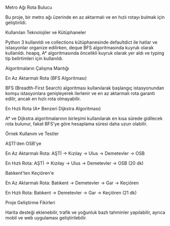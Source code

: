 Metro Ağı Rota Bulucu

Bu proje, bir metro ağı üzerinde en az aktarmalı ve en hızlı rotayı bulmak için geliştirildi.

Kullanılan Teknolojiler ve Kütüphaneler

Python 3 kullanıldı ve collections kütüphanesinde defaultdict ile hatlar ve istasyonlar organize edilirken, deque BFS algoritmasında kuyruk olarak kullanıldı. heapq, A* algoritmasında öncelikli kuyruk olarak yer aldı ve typing tip belirtimleri için kullanıldı.

Algoritmaların Çalışma Mantığı

En Az Aktarmalı Rota (BFS Algoritması)

BFS (Breadth-First Search) algoritması kullanılarak başlangıç istasyonundan komşu istasyonlara genişleyerek ilerlenir ve en az aktarmalı rota garanti edilir, ancak en hızlı rota olmayabilir.

En Hızlı Rota (A* Benzeri Dijkstra Algoritması)

A* ve Dijkstra algoritmalarının birleşimi kullanılarak en kısa sürede gidilecek rota bulunur, fakat BFS'ye göre hesaplama süresi daha uzun olabilir.

Örnek Kullanım ve Testler

AŞTİ'den OSB'ye

En Az Aktarmalı Rota: AŞTİ -> Kızılay -> Ulus -> Demetevler -> OSB

En Hızlı Rota: AŞTİ -> Kızılay -> Ulus -> Demetevler -> OSB (20 dk)

Batıkent'ten Keçiören'e

En Az Aktarmalı Rota: Batıkent -> Demetevler -> Gar -> Keçiören

En Hızlı Rota: Batıkent -> Demetevler -> Gar -> Keçiören (21 dk)

Proje Geliştirme Fikirleri

Harita desteği eklenebilir, trafik ve yoğunluk bazlı tahminler yapılabilir, ayrıca mobil ve web uygulaması geliştirilebilir.
